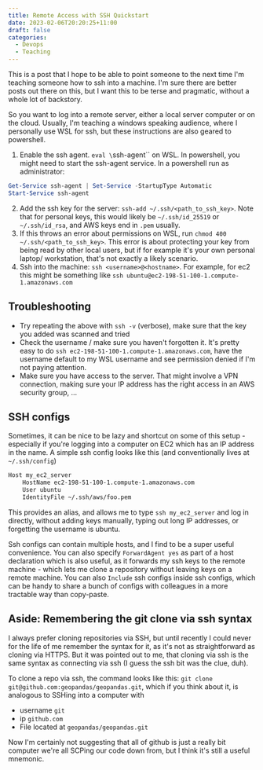 ```yaml
---
title: Remote Access with SSH Quickstart
date: 2023-02-06T20:20:25+11:00
draft: false
categories:
  - Devops
  - Teaching
---
```


This is a post that I hope to be able to point someone to the next time I'm teaching someone how to ssh into a machine.
I'm sure there are better posts out there on this, but I want this to be terse and pragmatic, without a whole lot of
backstory.

So you want to log into a remote server, either a local server computer or on the cloud. Usually, I'm teaching a windows
speaking audience, where I personally use WSL for ssh, but these instructions are also geared to powershell.

1. Enable the ssh agent. `eval \`ssh-agent\`\` on WSL. In powershell, you might need to start the ssh-agent service. In
   a powershell run as administrator:

```powershell
Get-Service ssh-agent | Set-Service -StartupType Automatic
Start-Service ssh-agent
```

2. Add the ssh key for the server: `ssh-add ~/.ssh/<path_to_ssh_key>`. Note that for personal keys, this would likely be
   `~/.ssh/id_25519` or `~/.ssh/id_rsa`, and AWS keys end in `.pem` usually.
3. If this throws an error about permissions on WSL, run `chmod 400 ~/.ssh/<path_to_ssh_key>`. This error is about
   protecting your key from being read by other local users, but if for example it's your own personal laptop/
   workstation, that's not exactly a likely scenario.
4. Ssh into the machine: `ssh <username>@<hostname>`. For example, for ec2 this might be something like
   `ssh ubuntu@ec2-198-51-100-1.compute-1.amazonaws.com`

## Troubleshooting

- Try repeating the above with `ssh -v` (verbose), make sure that the key you added was scanned and tried
- Check the username / make sure you haven't forgotten it. It's pretty easy to do
  `ssh ec2-198-51-100-1.compute-1.amazonaws.com`, have the username default to my WSL username and see permission denied
  if I'm not paying attention.
- Make sure you have access to the server. That might involve a VPN connection, making sure your IP address has the
  right access in an AWS security group, ...

## SSH configs

Sometimes, it can be nice to be lazy and shortcut on some of this setup - especially if you're logging into a computer
on EC2 which has an IP address in the name. A simple ssh config looks like this (and conventionally lives at
`~/.ssh/config`)

```bash
Host my_ec2_server
    HostName ec2-198-51-100-1.compute-1.amazonaws.com
    User ubuntu
    IdentityFile ~/.ssh/aws/foo.pem
```

This provides an alias, and allows me to type `ssh my_ec2_server` and log in directly, without adding keys manually,
typing out long IP addresses, or forgetting the username is ubuntu.

Ssh configs can contain multiple hosts, and I find to be a super useful convenience. You can also specify
`ForwardAgent yes` as part of a host declaration which is also useful, as it forwards my ssh keys to the remote machine
\- which lets me clone a repository without leaving keys on a remote machine. You can also `Include` ssh configs inside
ssh configs, which can be handy to share a bunch of configs with colleagues in a more tractable way than copy-paste.

## Aside: Remembering the git clone via ssh syntax

I always prefer cloning repositories via SSH, but until recently I could never for the life of me remember the syntax
for it, as it's not as straightforward as cloning via HTTPS. But it was pointed out to me, that cloning via ssh is the
same syntax as connecting via ssh (I guess the ssh bit was the clue, duh).

To clone a repo via ssh, the command looks like this: `git clone git@github.com:geopandas/geopandas.git`, which if you
think about it, is analogous to SSHing into a computer with

- username `git`
- ip `github.com`
- File located at `geopandas/geopandas.git`

Now I'm certainly not suggesting that all of github is just a really bit computer we're all SCPing our code down from,
but I think it's still a useful mnemonic.
